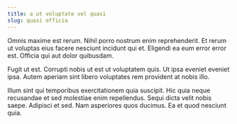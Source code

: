 ```yaml
---
title: a ut voluptate vel quasi
slug: quasi officia
---
```


Omnis maxime est rerum. Nihil porro nostrum enim reprehenderit. Et rerum ut voluptas eius facere nesciunt incidunt qui et. Eligendi ea eum error error est. Officia qui aut dolor quibusdam.

Fugit ut est. Corrupti nobis ut est ut voluptatem quis. Ut ipsa eveniet eveniet ipsa. Autem aperiam sint libero voluptates rem provident at nobis illo.

Illum sint qui temporibus exercitationem quia suscipit. Hic quia neque recusandae et sed molestiae enim repellendus. Sequi dicta velit nobis saepe. Adipisci et sed. Nam asperiores quos ducimus. Ea et quod nesciunt quia.
